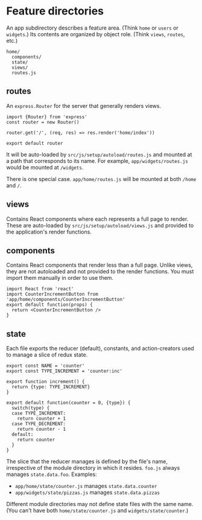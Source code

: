 # Feature directories

An app subdirectory describes a feature area.
(Think `home` or `users` or `widgets`.)
Its contents are organized by object role.
(Think `views`, `routes`, etc.)

```
home/
  components/
  state/
  views/
  routes.js
```

## routes

An `express.Router` for the server that generally renders views.

```
import {Router} from 'express'
const router = new Router()

router.get('/', (req, res) => res.render('home/index'))

export default router
```

It will be auto-loaded by `src/js/setup/autoload/routes.js` and mounted at a path that corresponds to its name.
For example, `app/widgets/routes.js` would be mounted at `/widgets`.

There is one special case. `app/home/routes.js` will be mounted at both `/home` and `/`.

## views

Contains React components where each represents a full page to render.
These are auto-loaded by `src/js/setup/autoload/views.js` and provided to the application's render functions.

## components

Contains React components that render less than a full page.
Unlike views, they are not autoloaded and not provided to the render functions.
You must import them manually in order to use them.

```
import React from 'react'
import CounterIncrementButton from 'app/home/components/CounterIncrementButton'
export default function(props) {
  return <CounterIncrementButton />
}
```

## state

Each file exports the reducer (default), constants, and action-creators used to manage a slice of redux state.

```
export const NAME = 'counter'
export const TYPE_INCREMENT = 'counter:inc'

export function increment() {
  return {type: TYPE_INCREMENT}
}

export default function(counter = 0, {type}) {
  switch(type) {
  case TYPE_INCREMENT:
    return counter + 1
  case TYPE_DECREMENT:
    return counter - 1
  default:
    return counter
  }
}
```

The slice that the reducer manages is defined by the file's name,
irrespective of the module directory in which it resides.
`foo.js` always manages `state.data.foo`. Examples:

* `app/home/state/counter.js` manages `state.data.counter`
* `app/widgets/state/pizzas.js` manages `state.data.pizzas`

Different module directories may not define state files with the same name.
(You can't have both `home/state/counter.js` and `widgets/state/counter`.)
